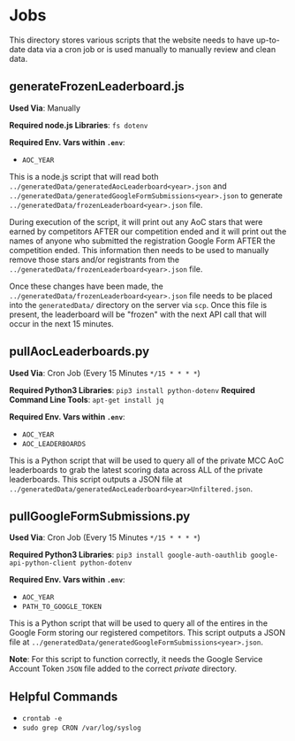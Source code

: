 # Jobs
This directory stores various scripts that the website needs to have up-to-date data via a cron job or is used manually to manually review and clean data.

## generateFrozenLeaderboard<YEAR>.js
**Used Via**: Manually

**Required node.js Libraries**: `fs dotenv`

**Required Env. Vars within `.env`**: 
- `AOC_YEAR`

This is a node.js script that will read both `../generatedData/generatedAocLeaderboard<year>.json` and `../generatedData/generatedGoogleFormSubmissions<year>.json` to generate `../generatedData/frozenLeaderboard<year>.json` file. 

During execution of the script, it will print out any AoC stars that were earned by competitors AFTER our competition ended and it will print out the names of anyone who submitted the registration Google Form AFTER the competition ended. This information then needs to be used to manually remove those stars and/or registrants from the `../generatedData/frozenLeaderboard<year>.json` file.

Once these changes have been made, the `../generatedData/frozenLeaderboard<year>.json` file needs to be placed into the `generatedData/` directory on the server via `scp`. Once this file is present, the leaderboard will be "frozen" with the next API call that will occur in the next 15 minutes.

## pullAocLeaderboards<year>.py
**Used Via**: Cron Job (Every 15 Minutes `*/15 * * * *`)

**Required Python3 Libraries**: `pip3 install python-dotenv`
**Required Command Line Tools**: `apt-get install jq`

**Required Env. Vars within `.env`**: 
- `AOC_YEAR`
- `AOC_LEADERBOARDS`

This is a Python script that will be used to query all of the private MCC AoC leaderboards to grab the latest scoring data across ALL of the private leaderboards. This script outputs a JSON file at `../generatedData/generatedAocLeaderboard<year>Unfiltered.json`.

## pullGoogleFormSubmissions<year>.py
**Used Via**: Cron Job (Every 15 Minutes `*/15 * * * *`)

**Required Python3 Libraries**: `pip3 install google-auth-oauthlib google-api-python-client python-dotenv`

**Required Env. Vars within `.env`**: 
- `AOC_YEAR`
- `PATH_TO_GOOGLE_TOKEN`

This is a Python script that will be used to query all of the entires in the Google Form storing our registered competitors. This script outputs a JSON file at `../generatedData/generatedGoogleFormSubmissions<year>.json`.

**Note**: For this script to function correctly, it needs the Google Service Account Token `JSON` file added to the correct *private* directory.

## Helpful Commands
- `crontab -e`
- `sudo grep CRON /var/log/syslog`
